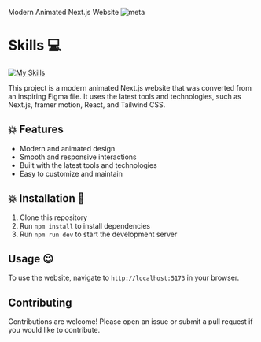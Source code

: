 Modern Animated Next.js Website
![meta](https://github.com/alaa22333/metaversus-nextjs/assets/87030668/24a38bb2-e512-4734-bb32-dc9fa60e9df0)
# Skills :computer:

 [![My Skills](https://skillicons.dev/icons?i=react,html,css,firebase,tailwindcss,mui,charts,AOS,nextjs)](https://skillicons.dev)




This project is a modern animated Next.js website that was converted from an inspiring Figma file. It uses the latest tools and technologies, such as Next.js, framer motion, React, and Tailwind CSS.

## :collision: Features

- Modern and animated design
- Smooth and responsive interactions
- Built with the latest tools and technologies
- Easy to customize and maintain

## :collision: Installation :rocket:

1. Clone this repository
2. Run `npm install` to install dependencies
3. Run `npm run dev` to start the development server

## Usage :wink:

To use the website, navigate to `http://localhost:5173` in your browser. 

## Contributing

Contributions are welcome! Please open an issue or submit a pull request if you would like to contribute.
